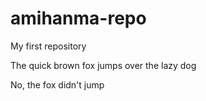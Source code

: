 # amihanma-repo
My first repository

The quick brown fox jumps over the lazy dog


No, the fox didn't jump
